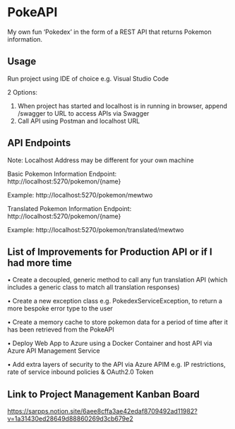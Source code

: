 # PokeAPI
My own fun ‘Pokedex’ in the form of a REST API that returns Pokemon information.

## Usage

Run project using IDE of choice e.g. Visual Studio Code

2 Options:
1) When project has started and localhost is in running in browser, append /swagger to URL to access APIs via Swagger
2) Call API using Postman and localhost URL

## API Endpoints
Note: Localhost Address may be different for your own machine

Basic Pokemon Information
Endpoint: http://localhost:5270/pokemon/{name}

Example: http://localhost:5270/pokemon/mewtwo

Translated Pokemon Information
Endpoint: http://localhost:5270/pokemon/{name}

Example: http://localhost:5270/pokemon/translated/mewtwo

## List of Improvements for Production API or if I had more time

• Create a decoupled, generic method to call any fun translation API (which includes a generic class to match all translation responses)

• Create a new exception class e.g. PokedexServiceException, to return a more bespoke error type to the user

• Create a memory cache to store pokemon data for a period of time after it has been retrieved from the PokeAPI

• Deploy Web App to Azure using a Docker Container and host API via Azure API Management Service

• Add extra layers of security to the API via Azure APIM e.g. IP restrictions, rate of service inbound policies & OAuth2.0 Token

## Link to Project Management Kanban Board
https://sarpps.notion.site/6aee8cffa3ae42edaf8709492ad11982?v=1a31430ed28649d88860269d3cb679e2